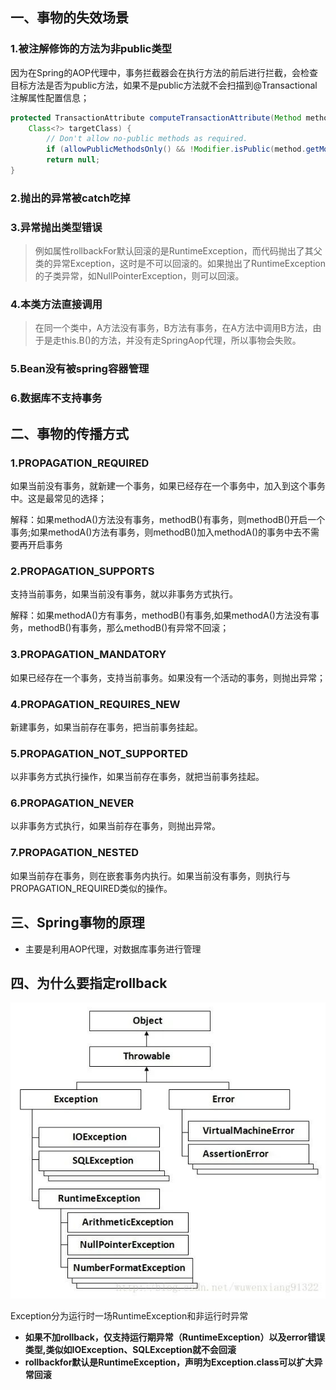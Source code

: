 ## 一、事物的失效场景

### 1.被注解修饰的方法为非public类型

因为在Spring的AOP代理中，事务拦截器会在执行方法的前后进行拦截，会检查目标方法是否为public方法，如果不是public方法就不会扫描到@Transactional注解属性配置信息；

```java
protected TransactionAttribute computeTransactionAttribute(Method method,
    Class<?> targetClass) {
        // Don't allow no-public methods as required.
        if (allowPublicMethodsOnly() && !Modifier.isPublic(method.getModifiers())) {
        return null;
}
```

### 2.抛出的异常被catch吃掉

### 3.异常抛出类型错误

> 例如属性rollbackFor默认回滚的是RuntimeException，而代码抛出了其父类的异常Exception，这时是不可以回滚的。如果抛出了RuntimeException的子类异常，如NullPointerException，则可以回滚。

### 4.本类方法直接调用

> 在同一个类中，A方法没有事务，B方法有事务，在A方法中调用B方法，由于是走this.B()的方法，并没有走SpringAop代理，所以事物会失败。

### 5.Bean没有被spring容器管理

### 6.数据库不支持事务

## 二、事物的传播方式

### 1.PROPAGATION_REQUIRED

如果当前没有事务，就新建一个事务，如果已经存在一个事务中，加入到这个事务中。这是最常见的选择；

解释：如果methodA()方法没有事务，methodB()有事务，则methodB()开启一个事务;如果methodA()方法有事务，则methodB()加入methodA()的事务中去不需要再开启事务

### 2.PROPAGATION_SUPPORTS

支持当前事务，如果当前没有事务，就以非事务方式执行。

解释：如果methodA()方有事务，methodB()有事务,如果methodA()方法没有事务，methodB()有事务，那么methodB()有异常不回滚；

### 3.PROPAGATION_MANDATORY  

如果已经存在一个事务，支持当前事务。如果没有一个活动的事务，则抛出异常；

### 4.PROPAGATION_REQUIRES_NEW  

新建事务，如果当前存在事务，把当前事务挂起。    

### 5.PROPAGATION_NOT_SUPPORTED  

以非事务方式执行操作，如果当前存在事务，就把当前事务挂起。    

### 6.PROPAGATION_NEVER  

以非事务方式执行，如果当前存在事务，则抛出异常。    

### 7.PROPAGATION_NESTED 

 如果当前存在事务，则在嵌套事务内执行。如果当前没有事务，则执行与PROPAGATION_REQUIRED类似的操作。

## 三、Spring事物的原理

- 主要是利用AOP代理，对数据库事务进行管理

## 四、为什么要指定rollback

![img](../../../assets/img/tranaction-01.png)

Exception分为运行时一场RuntimeException和非运行时异常

- **如果不加rollback，仅支持运行期异常（RuntimeException）以及error错误类型,类似如IOException、SQLException就不会回滚**
- **rollbackfor默认是RuntimeException，声明为Exception.class可以扩大异常回滚**
